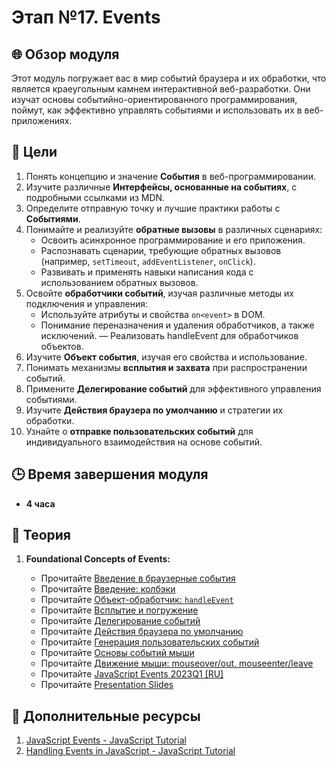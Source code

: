 # Этап №17. Events

## 🌐 Обзор модуля

Этот модуль погружает вас в мир событий браузера и их обработки, что является краеугольным камнем интерактивной веб-разработки. Они изучат основы событийно-ориентированного программирования, поймут, как эффективно управлять событиями и использовать их в веб-приложениях.

## 🎯 Цели


1. Понять концепцию и значение **События** в веб-программировании.
2. Изучите различные **Интерфейсы, основанные на событиях**, с подробными ссылками из MDN.
3. Определите отправную точку и лучшие практики работы с **Событиями**.
4. Понимайте и реализуйте **обратные вызовы** в различных сценариях:
   - Освоить асинхронное программирование и его приложения.
   - Распознавать сценарии, требующие обратных вызовов (например, `setTimeout`, `addEventListener`, `onClick`).
   - Развивать и применять навыки написания кода с использованием обратных вызовов.
5. Освойте **обработчики событий**, изучая различные методы их подключения и управления:
   - Используйте атрибуты и свойства `on<event>` в DOM.
   - Понимание переназначения и удаления обработчиков, а также исключений.
   — Реализовать handleEvent для обработчиков объектов.
6. Изучите **Объект события**, изучая его свойства и использование.
7. Понимать механизмы **всплытия и захвата** при распространении событий.
8. Примените **Делегирование событий** для эффективного управления событиями.
9. Изучите **Действия браузера по умолчанию** и стратегии их обработки.
10. Узнайте о **отправке пользовательских событий** для индивидуального взаимодействия на основе событий.

## 🕒 Время завершения модуля

- **4 часа**

## 📖 Теория

1. **Foundational Concepts of Events:**

   - Прочитайте [Введение в браузерные события](https://learn.javascript.ru/introduction-browser-events)
   - Прочитайте [Введение: колбэки](https://learn.javascript.ru/callbacks)
   - Прочитайте [Объект-обработчик: `handleEvent`](https://learn.javascript.ru/introduction-browser-events#obekt-obrabotchik-handleevent)
   - Прочитайте [Всплытие и погружение](https://learn.javascript.ru/bubbling-and-capturing)
   - Прочитайте [Делегирование событий](https://learn.javascript.ru/event-delegation)
   - Прочитайте [Действия браузера по умолчанию](https://learn.javascript.ru/default-browser-action)
   - Прочитайте [Генерация пользовательских событий](https://learn.javascript.ru/dispatch-events)
   - Прочитайте [Основы событий мыши](https://learn.javascript.ru/mouse-events-basics)
   - Прочитайте [Движение мыши: mouseover/out, mouseenter/leave](https://learn.javascript.ru/mousemove-mouseover-mouseout-mouseenter-mouseleave)
   - Прочитайте [JavaScript Events 2023Q1 [RU]](https://youtube.com/live/VJEpE6DaOYo)
   - Прочитайте [Presentation Slides](https://github.com/MikAleinik/rs-webinar/tree/events)

## 📘 Дополнительные ресурсы

1. [JavaScript Events - JavaScript Tutorial](https://www.javascripttutorial.net/javascript-dom/javascript-events/)
2. [Handling Events in JavaScript - JavaScript Tutorial](https://www.javascripttutorial.net/javascript-dom/handling-events-in-javascript/)